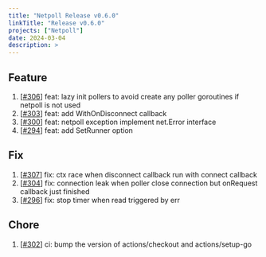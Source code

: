 ```yaml
---
title: "Netpoll Release v0.6.0"
linkTitle: "Release v0.6.0"
projects: ["Netpoll"]
date: 2024-03-04
description: >
---
```


## Feature

1. [[#306](https://github.com/cloudwego/netpoll/pull/306)] feat: lazy init pollers to avoid create any poller goroutines if netpoll is not used
2. [[#303](https://github.com/cloudwego/netpoll/pull/303)] feat: add WithOnDisconnect callback
3. [[#300](https://github.com/cloudwego/netpoll/pull/300)] feat: netpoll exception implement net.Error interface
4. [[#294](https://github.com/cloudwego/netpoll/pull/294)] feat: add SetRunner option

## Fix

1. [[#307](https://github.com/cloudwego/netpoll/pull/307)] fix: ctx race when disconnect callback run with connect callback
2. [[#304](https://github.com/cloudwego/netpoll/pull/304)] fix: connection leak when poller close connection but onRequest callback just finished
3. [[#296](https://github.com/cloudwego/netpoll/pull/296)] fix: stop timer when read triggered by err

## Chore

1. [[#302](https://github.com/cloudwego/netpoll/pull/302)] ci: bump the version of actions/checkout and actions/setup-go
